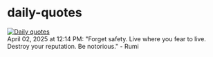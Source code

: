 # daily-quotes
[![Daily quotes](https://github.com/ceepu8/daily-quotes/actions/workflows/daily-quote.yml/badge.svg)](https://github.com/ceepu8/daily-quotes/actions/workflows/daily-quote.yml)<br/>
April 02, 2025 at 12:14 PM: "Forget safety. Live where you fear to live. Destroy your reputation. Be notorious." - Rumi
